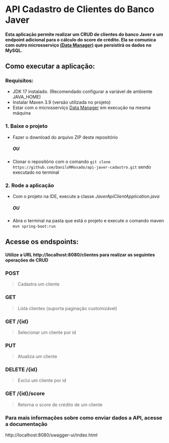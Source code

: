 # API Cadastro de Clientes do Banco Javer
#### Esta aplicação permite realizar um CRUD de clientes do banco Javer e um endpoint adicional para o cálculo do score de crédito. Ela se comunica com outro microsserviço [(Data Manager)](https://github.com/DaniloMRosado/javer-banco-cadastro) que persistirá os dados no MySQL.

## Como executar a aplicação:
### Requisitos:
- JDK 17 instalado. (Recomendado configurar a variável de ambiente JAVA_HOME)
- Instalar Maven 3.9 (versão utilizada no projeto)
- Estar com o microsserviço [Data Manager](https://github.com/DaniloMRosado/javer-banco-cadastro) em execução na mesma máquina
### 1. Baixe o projeto
- Fazer o download do arquivo ZIP deste repositório
  ##### OU
- Clonar o repositório com o comando  ```git clone https://github.com/DaniloMRosado/api-javer-cadastro.git``` sendo executado no terminal
### 2. Rode a aplicação
- Com o projeto na IDE, execute a classe _JaverApiClientApplication.java_
  ##### OU
- Abra o terminal na pasta que está o projeto e execute o comando maven ```mvn spring-boot:run```
## Acesse os endspoints:
#### Utilize a URL http://localhost:8080/clientes para realizar as seguintes operações de CRUD
### POST 
> Cadastra um cliente
### GET
> Lista clientes (suporta paginação customizável)
### GET /{id}
> Selecionar um cliente por id
### PUT
> Atualiza um cliente
### DELETE /{id}
> Exclui um cliente por id
### GET /{id}/score
> Retorna o score de crédito de um cliente

### Para mais informações sobre como enviar dados a API, acesse a documentação 
http://localhost:8080/swagger-ui/index.html

